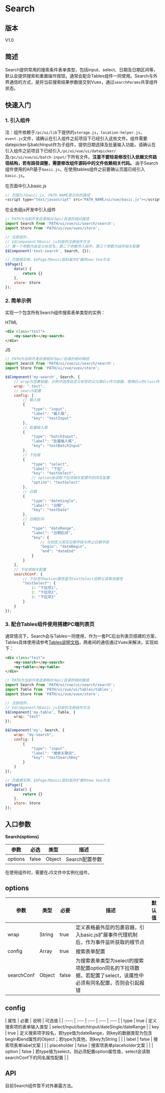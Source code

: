 # Search

## 版本
V1.0


## 简述

Search提供常用的搜索条件表单类型，包括input、select、日期及日期区间等，默认会提供搜索和重置操作按钮，通常会配合Tables组件一同使用。Search与外界通信的方式，是将当前搜索结果参数提交到Vuex，通过`searchParams`共享组件状态。


## 快速入门


### 1. 引入组件

注：组件依赖于`/pc/ui/lib`下提供的`storage.js`，`location-helper.js`，`event.js`文件，请确认在引入组件之前项目下已经引入这些文件。组件需要datepicker与batchInput作为子组件，提供日期选择及批量输入功能，请确认在引入组件之前项目下已经引入`/pc/ui/vue/ui/datepicker/`及`/pc/ui/vue/ui/batch-input/`下所有文件。**注意不要轻易修改引入依赖文件路径结构，若有路径调整，需要修改组件源码中的文件依赖相关代码。** 由于Search组件使用的API基于`basic.js`，在使用tables组件之前要确认页面已经引入`basic.js`。

在页面中引入basic.js

```javascript
// 页面引入basic.js, PATH_NAME表示你的路径
<script type="text/javascript" src="PATH_NAME/ui/vue/basic.js"></script>
```

在业务层js开发中引入组件

```javascript
// PATH为当前开发目录相对与pc/目录的相对路径
import Search from 'PATH/ui/vue/ui/search/search';
import Store from 'PATH/ui/vue/vuex/store';

// 注册组件，
// $$Component为basic.js封装的注册组件方法
// 第一个参数为自定义标签名，第二个参数传入组件，第三个参数为组件相关配置
$$Component('test-search', Search, {});

// 页面根实例，$$Page为basic层封装并扩展的new Vue方法
$$Page({
    data() {
        return {}
    },
    store: Store
});

```

### 2. 简单示例

实现一个包含所有Search组件搜索表单类型的实例：

HTML

```html
<div class="test">
    <my-search></my-search>
</div>
```

JS

```javascript
// PATH为当前开发目录相对与pc/目录的相对路径
import Search from 'PATH/ui/vue/ui/search/search';
import Store from 'PATH/ui/vue/vuex/store';

$$Component('my-search', Search, {
    // wrap为包裹容器，示例中选用自定义标签的父元素div作为容器，使用div的class作为标记
    wrap: ".test",
    // search配置
    config: [
        // 输入框
		{
			"type": "input",
			"label": "输入框",
			"key": "testInput"
		},
        // 批量输入框
        {
			"type": "batchInput",
			"label": "批量输入框",
			"key": "testBatchInput"
		},
        // 下拉框
		{
			"type": "select",
			"label": "下拉",
			"key": "testSelect",
            // option会读取下拉项相关配置中的同名配置
			"option": "testSelect"
		},
        // 日期
        {
			"type": "dateSingle",
			"label": "日期",
			"key": "testDate"
		},
        // 日期区间
		{
			"type": "dateRange",
			"label": "日期区间",
			"key": {
                // 分别定义其实日期字段与终止日期字段
				"begin": "dateBegin",
				"end": "dateEnd"
			}
		}
    ],
    // 下拉项相关配置
    searchConf: {
        // 下拉项中option属性值为testSelect会默认读取该属性
        "testSelect": {
            1: "下拉项1",
            2: "下拉项2",
            3: "下拉项3"
        }
    }
});
```

### 3. 配合Tables组件使用搭建PC端列表页

通常情况下，Search会与Tables一同使用，作为一套PC后台列表页搭建的方案，Tables具体使用请参考[Tables说明文档](../tables)，两者间的通信通过Vuex来解决，实现如下：

```html
<div class="test">
    <my-search></my-search>
    <my-table></my-table>
</div>
```

```javascript
// PATH为当前开发目录相对与pc/目录的相对路径
import Search from 'PATH/ui/vue/ui/search/search';
import Table from 'PATH/ui/vue/ui/tables/tables';
import Store from 'PATH/ui/vue/vuex/store';

// 注册组件，
// $$Component为basic.js封装的注册组件方法
$$Component('my-table', Table, {
    wrap: "test"
});

$$Component('my', Search, {
    wrap: "my-search",
    config: [
        {
			"type": "input",
			"label": "搜索关键词",
			"key": "testSearchKey"
		}
    ]
});

// 页面根实例，$$Page为basic层封装并扩展的new Vue方法
$$Page({
    data() {
        return {}
    },
    store: Store
});

```

## 入口参数

**Search(options)**

| 参数 | 必选 |类型 | 描述 |
| --- | --- | --- | --- |
| options | false | Object | Search配置参数 |

在使用组件时，需要在JS文件中实例化组件。

## options

| 参数 | 类型 | 必要 | 描述 | 默认值 |
| --- | --- | --- | --- | --- |
| wrap | String | true | 定义表格最外层的包裹容器，引入basic.js扩展事件代理机制后，作为事件监听获取的根节点 | |
| config | Array | true | 搜索表单配置 | |
| searchConf | Object | false | 为搜索表单类型为select的搜索项配置option同名的下拉项数据，若配置了select，该属性中必须有同名配置，否则会引起报错 | |

## config

| 属性 | 必要 | 说明 | 可选值 |
| :---: | :--- | :--- | :--- | :--- |
| type | true | 定义搜索项的表单输入类型 | select/input/batchInput/dateSingle/dateRange |
| key | true | 定义搜索项字段名，若type值为dateRange，则key的数据类型为包含begin和end属性的Object；若type为其他，则key为String |  |
| label | false | 搜索项表单label文案 |  |
| placeholder | false | 搜索项表单placeholder文案 |  |
| option | false | 若type值为select，则必须配置option属性值，select会读取searchConf下的同名属性配置 |  |


## API

目前Search组件暂不对外暴露方法。
